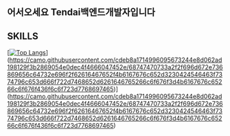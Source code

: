 ## 어서오세요 Tendai백엔드개발자입니다

## SKILLS
[[![Top Langs](https://github-readme-stats.vercel.app/api/top-langs/?username=yunseungbum
)](https://github.com/anuraghazra/github-readme-stats)](https://camo.githubusercontent.com/cdeb8a1714996095673244e8d062ad198129f3b2869054e0dec4f4666047452e/68747470733a2f2f696d672e736869656c64732e696f2f62616467652f4b6167676c652d3230424546463f7374796c653d666f722d7468652d6261646765266c6f676f3d4b6167676c65266c6f676f436f6c6f723d7768697465)](https://camo.githubusercontent.com/cdeb8a1714996095673244e8d062ad198129f3b2869054e0dec4f4666047452e/68747470733a2f2f696d672e736869656c64732e696f2f62616467652f4b6167676c652d3230424546463f7374796c653d666f722d7468652d6261646765266c6f676f3d4b6167676c65266c6f676f436f6c6f723d7768697465)


